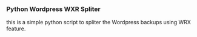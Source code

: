 ### Python Wordpress WXR Spliter
this is a simple python script to spliter the Wordpress backups using WRX feature.
